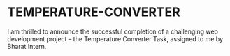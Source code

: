 # TEMPERATURE-CONVERTER
I am thrilled to announce the successful completion of a challenging web development project – the Temperature Converter Task, assigned to me by Bharat Intern. 
